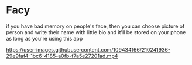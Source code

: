 # Facy
 if you have bad  memory on people's face, then you can choose picture of person and write their name with little bio and it'll be stored on your phone as long as you're using this app


https://user-images.githubusercontent.com/109434166/210241936-29e9faf4-1bc6-4185-a0fb-f7a5e27201ad.mp4

